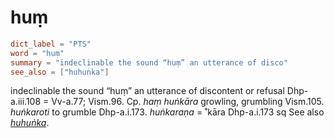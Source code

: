 # huṃ

``` toml
dict_label = "PTS"
word = "huṃ"
summary = "indeclinable the sound “huṃ” an utterance of disco"
see_also = ["huhuṅka"]
```

indeclinable the sound “huṃ” an utterance of discontent or refusal Dhp\-a.iii.108 = Vv\-a.77; Vism.96. Cp. *haṃ huṅkāra* growling, grumbling Vism.105. *huṅkaroti* to grumble Dhp\-a.i.173. *huṅkaraṇa* = ˚kāra Dhp\-a.i.173 sq See also *[huhuṅka](huhuṅka.md)*.

